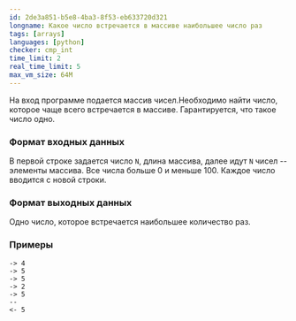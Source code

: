 ```yaml
---
id: 2de3a851-b5e8-4ba3-8f53-eb633720d321
longname: Какое число встречается в массиве наибольшее число раз
tags: [arrays]
languages: [python]
checker: cmp_int
time_limit: 2
real_time_limit: 5
max_vm_size: 64M
---
```



На вход программе подается массив чисел.Необходимо найти число, которое чаще всего встречается в массиве. Гарантируется, что такое число одно.

### Формат входных данных

В первой строке задается число `N`, длина массива, далее идут `N` чисел -- элементы массива. Все числа больше 0 и меньше 100. Каждое число вводится с новой строки.

### Формат выходных данных

Одно число, которое встречается наибольшее количество раз.

### Примеры

```
-> 4
-> 5
-> 5
-> 2
-> 5
--
<- 5
```
